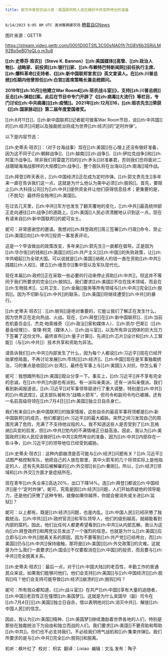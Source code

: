 ```yaml
---
title: 妮可作客班农战斗室：美国政府和人民应做好中共突然垮台的准备
---
```

`8/14/2023 6:05 AM UTC 澳洲雅典娜农场` [轉載自GNews](https://gnews.org/articles/1551284)

图片来源：GETTR

https://stream.video.gettr.com/0001D00TSfL3C00sNA01fr7tG8V6b3SRjiLM92Bp5eB01gQLg.m3u8  

**[[zh:史蒂芬·班农]]（Steve K. Bannon）[[zh:美国媒体]]高管、[[zh:政治人物]]、战略家、前投资[[zh:银行]]家、[[zh:布赖特巴特新闻网]]前任执行主席、[[zh:爆料革命]]支持者、《[[zh:新中国联邦宣言]]》英文宣读人。在[[zh:川普总统]]任期内他曾担任[[zh:白宫]]首席策略长兼总统顾问。**  

**2019年[[zh:10月]]他建立War Room《[[zh:班农战斗室]]》，支持[[zh:川普总统]]反击[[zh:弹劾]]案。此后在节目中专门开辟了《[[zh:病毒]]大流行》等栏目，专门讨论[[zh:中共病毒]][[zh:疫情]]。2021年[[zh:12月]]16，[[zh:班农先生]]荣获《[[zh:国家脉动]]》第二届年度爱国者奖。**  

[[zh:8月11日]]，[[zh:新中国联邦]]记者妮可做客War Room节目，谈[[zh:中共国]]的[[zh:经济]]问题以及独裁统治将成为世界[[zh:经济]]的“定时炸弹”。  

以下是内容节选：  

[[zh:史蒂夫·班农]]：（对于台海战事）现在[[zh:美国]]在心理上还没有做好准备，因为这不同于[[zh:朝鲜战争]]、[[zh:越南]][[zh:战争]]、[[zh:伊拉克战争]]和[[zh:阿富汗战争]]。除非我们将雷霆万钧的[[zh:矛头]]对准暴君，否则我们恐将面对二战珊瑚海海战那样的大规模[[zh:战争]]，整个舰队将在台海以[[zh:南海]]域作战。   

[[zh:拜登]]昨天表示，[[zh:中国经济]]正在成为定时炸弹。[[zh:郭文贵先生]]多年来一直在告诉我们这一点，这就是为什么他认为美中必须[[zh:脱钩]]。首先，要阻止[[zh:大科技公司]]为[[zh:中共]]提供资金并让他们获得信息技术；更重要的是，（不脱勾）最终将会拖垮[[zh:美国]]。  

在过去几天里，[[zh:中共]]军方也发生了翻天覆地的变化，[[zh:中共]]最高统帅部正走向通往[[zh:战争]]的道路上。[[zh:美国]]人民必须清醒地认识到这一点。现在有请来自[[zh:新中国联邦]]的妮可女士。  

妮可：非常感谢您的邀请。我想对[[zh:拜登政府]]周三签署[[zh:行政]]命令，禁止[[zh:美国]]向[[zh:中共]]投资一事发表评论。  

这是一个早该做出的政策改变，多年来[[zh:郭先生]]一直都在倡导。正是因为[[zh:华尔街]]的钱和[[zh:美国]]对[[zh:共产主义]][[zh:中国]]的失败政策，让[[zh:中共崛起]]为全球大国。可以说就是[[zh:美国]]纳税人的钱一直在资助[[zh:中共]]践踏[[zh:人权]]、建立[[zh:维吾尔]]集中营以及军队现代化。  

现在本届[[zh:政府]]正在采取一些必要的行动来停止资助[[zh:中共]]，但这并不等同于我们所要求的完全[[zh:脱钩]]。我们要求[[zh:美国]]不仅在技术领域，而且在[[zh:生物技术]]、公共卫生、[[zh:金融]]服务等所有领域与[[zh:中共]]完全[[zh:脱钩]]。因为不切断与[[zh:中共]]的联系，[[zh:美国]]将继续遭受[[zh:中共]]的暴行。  

[[zh:史蒂夫·班农]]：[[zh:脱钩]]是绝对重要的，它能让我们了解正在发生什么，因为世界正在走向热战、火战。现在，[[zh:拜登]]在[[zh:新中国联邦]]、[[zh:当前危机委员会]]、杰克·帕索维奇（[[zh:政治]]家和媒体人）、[[zh:凯尔·巴斯]]（[[zh:基金经理]]）、查理·柯克（媒体人）、[[zh:战斗室]]，以及所有异议团体的巨大压力下签署了这份文件。最终宣布[[zh:量子计算]]、先进[[zh:芯片]]设计和[[zh:人工智能]]（与[[zh:中共]]）技术共享和资助为非法。  

请告诉我们[[zh:中共]]内部发生了什么，因为每个人都说[[zh:习近平]]现在已经开始掌控局面，不再讨论发展[[zh:市场]][[zh:经济]]。[[zh:中国]]现在是军事独裁统治，习的重点是收回[[zh:台湾]]，最终在军事上与[[zh:美国]]人对抗，你怎么看？  

妮可：我想跟所有[[zh:美国]]观众分享一下。事实上，[[zh:习近平]]并不享有完全的忠诚，在[[zh:中共]]内部也有派别。有一派叫亲美派，还有一派叫亲俄派。我们看到新闻报道说，[[zh:习近平]]对军事领导层进行了重大调整，特别是[[zh:中共]]的[[zh:核武库]]，这支部队被称为“战略火箭军”，但司令和副司令均已被捕，还有一名前高级将领在[[zh:7月4日]][[zh:美国]]独立日自杀身亡。  

我们有来自[[zh:新中国联邦]]的独家情报，这些自杀的最高军事将领都是[[zh:新中国联邦]]的成员，他们都是[[zh:习近平]]的最大威胁。突然之间习发现自己的周围充满了危险，充满了不支持他议程的人。我不知道这些人是否受到了[[zh:瓦格纳]]兵变的启发，但[[zh:中共]]党内的不满情绪正日益高涨。因此，我认为[[zh:美国政府]]和人民应该做好[[zh:中共]]突然垮台的准备，因为[[zh:中共]]内部存在一些斗争，[[zh:习近平]]的领导地位已经受到威胁。  

[[zh:史蒂夫·班农]]：这种内部崩溃是否可能与[[zh:经济]]问题有关？[[zh:习近平]]试图严格控制军队，他把自己的人放在那里，其中火箭军的几个将领实际上是他指定的人，还有先失踪后被解雇的[[zh:外交部]]长[[zh:秦刚]]。所以，[[zh:经济]]领域和[[zh:外交]]方面才是症结所在。  

现在青年[[zh:失业率]]高达20%，出口下降14%。连[[zh:拜登]]都说[[zh:中国经济]]是个“定时炸弹”。妮可，究竟是因[[zh:经济]]问题，人们开始质疑他的领导能力，还是他们厌倦了这种专制，就像如果你越界，你就会被消失或关进[[zh:监狱]]？  

妮可：以上都有。既是[[zh:经济]]问题，也是内乱。[[zh:中国人民]]已经厌倦了独裁统治。[[zh:中共]][[zh:政府官员]]和军队领导人，他们的级别越高，就越能看到内部的腐朽。因此，他们比任何人都更希望看到[[zh:中共]]从内部瓦解。我认为这向[[zh:拜登政府]]和两党议员发出了一个强烈的信息，也就是为什么[[zh:美国]]应立即与[[zh:中共]]脱离关系的原因。因为不要等到[[zh:共产党]]已经垮台，而[[zh:美国]]仍与[[zh:中共]]保持接触，那将是[[zh:美国]][[zh:外交政策]]的灾难。这就是为什么我们一直要求[[zh:国会]]不仅要取消在[[zh:中国]]的投资，而且要与[[zh:中共]]完全脱离关系。  

[[zh:史蒂夫·班农]]：最后一点，对于[[zh:中国大陆]]的老百性，辛勤工作的普通民众来说，如果我们能够问他们，他们会支持[[zh:美国]]与[[zh:中国经济]][[zh:脱钩]]吗？他们会支持可能导致[[zh:经济]]崩溃的[[zh:脱钩]]吗？  

妮可：所有观众都知道，《[[zh:战斗室]]》在共产[[zh:中国]]享有大量的追随者，[[zh:中国]]老百性正在憧憬[[zh:美国梦]]。这就是为什么吴国华（副）司令在[[zh:7月4日]][[zh:美国]]独立日自杀，借以表明他对[[zh:消灭中共]]、解放[[zh:中国人民]]的信念。  

因此，我认为[[zh:美国]]精神、[[zh:美国梦]]继续激励着世界各地的人们，特别是那些在独裁统治下为自由和独立而战的人们。我们要求[[zh:美国]]不要资助和帮助[[zh:中共]]。你们也不必支持我们，不必给我们喷气战机和[[zh:集束炸弹]]。我们所要求的是与[[zh:中共]]完全[[zh:脱钩]]和脱离。  

机听：枫叶红了   校对： 枳实   翻译：Lixiao   编辑：文泓  发布：陶子



